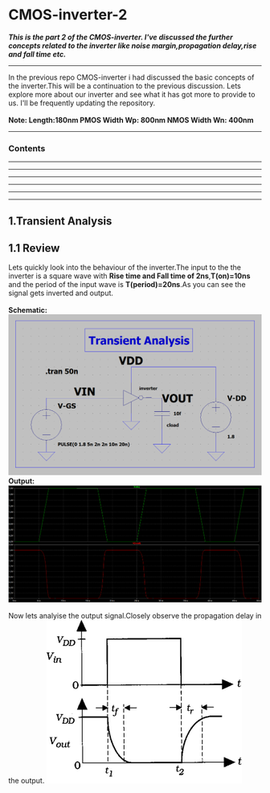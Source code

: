 # CMOS-inverter-2
***This is the part 2 of the CMOS-inverter. I've discussed the further concepts related to the inverter like noise margin,propagation delay,rise and fall time etc.***
***
In the previous repo CMOS-inverter i had discussed the basic concepts of the inverter.This will be a continuation to the previous discussion. Lets explore more about our inverter and see what it has got more to provide to us. I'll be frequently updating the repository.<br />
<br />
**Note:
      Length:180nm
      PMOS Width Wp: 800nm
      NMOS Width Wn: 400nm**
***
### Contents
***
***
***
***
***
***
## 1.Transient Analysis
## 1.1 Review
Lets quickly look into the behaviour of the inverter.The input to the the inverter is a square wave with **Rise time and Fall time of 2ns**,**T(on)=10ns** and the period of the input wave is **T(period)=20ns**.As you can see the signal gets inverted and output.<br />
<br />
**Schematic:**
![CMOS inverter-2](./images/tran1sch.png)<br>
**Output:**
![CMOS inverter-2](./images/tran1.png)<br>

Now lets analyise the output signal.Closely observe the propagation delay in the output.
![CMOS inverter-2](./images/theoimages/th1.png)<br>

